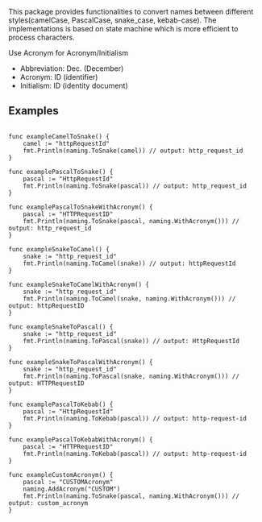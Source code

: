 This package provides functionalities to convert names between different styles(camelCase, PascalCase, snake_case, kebab-case). 
The implementations is based on state machine which is more efficient to process characters.  

Use Acronym for Acronym/Initialism  
* Abbreviation: Dec. (December)
* Acronym: ID (identifier)
* Initialism: ID (identity document) 


## Examples

``` 

func exampleCamelToSnake() {
	camel := "httpRequestId"
	fmt.Println(naming.ToSnake(camel)) // output: http_request_id
}

func examplePascalToSnake() {
	pascal := "HttpRequestId"
	fmt.Println(naming.ToSnake(pascal)) // output: http_request_id
}

func examplePascalToSnakeWithAcronym() {
	pascal := "HTTPRequestID"
	fmt.Println(naming.ToSnake(pascal, naming.WithAcronym())) // output: http_request_id
}

func exampleSnakeToCamel() {
	snake := "http_request_id"
	fmt.Println(naming.ToCamel(snake)) // output: httpRequestId
}

func exampleSnakeToCamelWithAcronym() {
	snake := "http_request_id"
	fmt.Println(naming.ToCamel(snake, naming.WithAcronym())) // output: httpRequestID
}

func exampleSnakeToPascal() {
	snake := "http_request_id"
	fmt.Println(naming.ToPascal(snake)) // output: HttpRequestId
}

func exampleSnakeToPascalWithAcronym() {
	snake := "http_request_id"
	fmt.Println(naming.ToPascal(snake, naming.WithAcronym())) // output: HTTPRequestID
}

func examplePascalToKebab() {
	pascal := "HttpRequestId"
	fmt.Println(naming.ToKebab(pascal)) // output: http-request-id
}

func examplePascalToKebabWithAcronym() {
	pascal := "HTTPRequestID"
	fmt.Println(naming.ToKebab(pascal)) // output: http-request-id
}

func exampleCustomAcronym() {
	pascal := "CUSTOMAcronym"
	naming.AddAcronym("CUSTOM")
	fmt.Println(naming.ToSnake(pascal, naming.WithAcronym())) // output: custom_acronym
}

```
